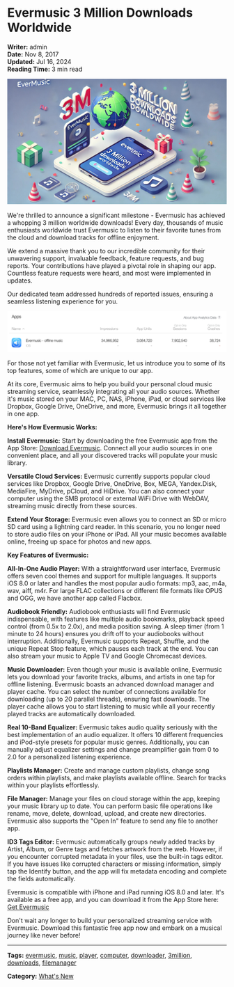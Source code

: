 # Evermusic 3 Million Downloads Worldwide

**Writer:** admin  
**Date:** Nov 8, 2017  
**Updated:** Jul 16, 2024  
**Reading Time:** 3 min read

![Evermusic 3M Downloads](21260c_be74e329d0104e2cbae953d809e65121~mv2.jpeg)

We're thrilled to announce a significant milestone - Evermusic has achieved a whopping 3 million worldwide downloads! Every day, thousands of music enthusiasts worldwide trust Evermusic to listen to their favorite tunes from the cloud and download tracks for offline enjoyment.

We extend a massive thank you to our incredible community for their unwavering support, invaluable feedback, feature requests, and bug reports. Your contributions have played a pivotal role in shaping our app. Countless feature requests were heard, and most were implemented in updates.

Our dedicated team addressed hundreds of reported issues, ensuring a seamless listening experience for you.

![Evermusic App Store Connect Analytics](21260c_c78cc02e2bc043f6bd42fee3b446b50a~mv2.png)

For those not yet familiar with Evermusic, let us introduce you to some of its top features, some of which are unique to our app.

At its core, Evermusic aims to help you build your personal cloud music streaming service, seamlessly integrating all your audio sources. Whether it's music stored on your MAC, PC, NAS, iPhone, iPad, or cloud services like Dropbox, Google Drive, OneDrive, and more, Evermusic brings it all together in one app.

**Here's How Evermusic Works:**

**Install Evermusic:** Start by downloading the free Evermusic app from the App Store: [Download Evermusic](https://itunes.apple.com/us/app/evermusic-offline-music-player-cloud-streamer/id885367198?ls=1&mt=8). Connect all your audio sources in one convenient place, and all your discovered tracks will populate your music library.

**Versatile Cloud Services:** Evermusic currently supports popular cloud services like Dropbox, Google Drive, OneDrive, Box, MEGA, Yandex.Disk, MediaFire, MyDrive, pCloud, and HiDrive. You can also connect your computer using the SMB protocol or external WiFi Drive with WebDAV, streaming music directly from these sources.

**Extend Your Storage:** Evermusic even allows you to connect an SD or micro SD card using a lightning card reader. In this scenario, you no longer need to store audio files on your iPhone or iPad. All your music becomes available online, freeing up space for photos and new apps.

**Key Features of Evermusic:**

**All-In-One Audio Player:** With a straightforward user interface, Evermusic offers seven cool themes and support for multiple languages. It supports iOS 8.0 or later and handles the most popular audio formats: mp3, aac, m4a, wav, aiff, m4r. For large FLAC collections or different file formats like OPUS and OGG, we have another app called Flacbox.

**Audiobook Friendly:** Audiobook enthusiasts will find Evermusic indispensable, with features like multiple audio bookmarks, playback speed control (from 0.5x to 2.0x), and media position saving. A sleep timer (from 1 minute to 24 hours) ensures you drift off to your audiobooks without interruption. Additionally, Evermusic supports Repeat, Shuffle, and the unique Repeat Stop feature, which pauses each track at the end. You can also stream your music to Apple TV and Google Chromecast devices.

**Music Downloader:** Even though your music is available online, Evermusic lets you download your favorite tracks, albums, and artists in one tap for offline listening. Evermusic boasts an advanced download manager and player cache. You can select the number of connections available for downloading (up to 20 parallel threads), ensuring fast downloads. The player cache allows you to start listening to music while all your recently played tracks are automatically downloaded.

**Real 10-Band Equalizer:** Evermusic takes audio quality seriously with the best implementation of an audio equalizer. It offers 10 different frequencies and iPod-style presets for popular music genres. Additionally, you can manually adjust equalizer settings and change preamplifier gain from 0 to 2.0 for a personalized listening experience.

**Playlists Manager:** Create and manage custom playlists, change song orders within playlists, and make playlists available offline. Search for tracks within your playlists effortlessly.

**File Manager:** Manage your files on cloud storage within the app, keeping your music library up to date. You can perform basic file operations like rename, move, delete, download, upload, and create new directories. Evermusic also supports the "Open In" feature to send any file to another app.

**ID3 Tags Editor:** Evermusic automatically groups newly added tracks by Artist, Album, or Genre tags and fetches artwork from the web. However, if you encounter corrupted metadata in your files, use the built-in tags editor. If you have issues like corrupted characters or missing information, simply tap the Identify button, and the app will fix metadata encoding and complete the fields automatically.

Evermusic is compatible with iPhone and iPad running iOS 8.0 and later. It's available as a free app, and you can download it from the App Store here: [Get Evermusic](https://itunes.apple.com/us/app/evermusic-offline-music/id885367198?mt=8)

Don't wait any longer to build your personalized streaming service with Evermusic. Download this fantastic free app now and embark on a musical journey like never before!

---

**Tags:** [evermusic](https://www.everappz.com/blog/tags/evermusic), [music](https://www.everappz.com/blog/tags/music), [player](https://www.everappz.com/blog/tags/player), [computer](https://www.everappz.com/blog/tags/computer), [downloader](https://www.everappz.com/blog/tags/downloader), [3million](https://www.everappz.com/blog/tags/3million), [downloads](https://www.everappz.com/blog/tags/downloads), [filemanager](https://www.everappz.com/blog/tags/filemanager)

**Category:** [What's New](https://www.everappz.com/blog/categories/what-s-new)